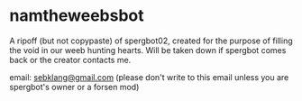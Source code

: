 # namtheweebsbot
A ripoff (but not copypaste) of spergbot02, created for the purpose of filling the void in our weeb hunting hearts. Will be taken down if spergbot comes back or the creator contacts me.

email: sebklang@gmail.com (please don't write to this email unless you are spergbot's owner or a forsen mod)
